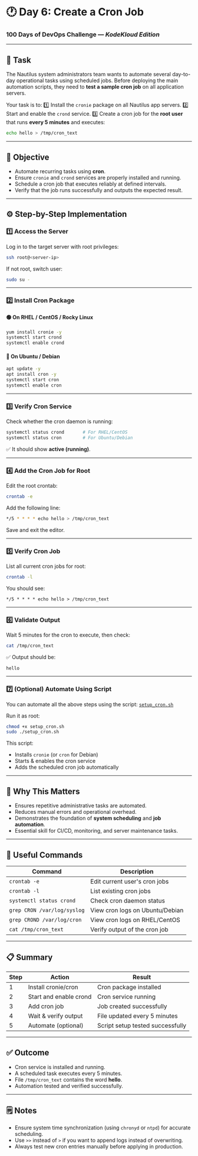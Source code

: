 # 🕐 Day 6: Create a Cron Job

### 100 Days of DevOps Challenge — *KodeKloud Edition*

---

## 📘 Task

The Nautilus system administrators team wants to automate several day-to-day operational tasks using scheduled jobs.
Before deploying the main automation scripts, they need to **test a sample cron job** on all application servers.

Your task is to:
1️⃣ Install the `cronie` package on all Nautilus app servers.
2️⃣ Start and enable the `crond` service.
3️⃣ Create a cron job for the **root user** that runs **every 5 minutes** and executes:

```bash
echo hello > /tmp/cron_text
```

---

## 🎯 Objective

* Automate recurring tasks using **cron**.
* Ensure `cronie` and `crond` services are properly installed and running.
* Schedule a cron job that executes reliably at defined intervals.
* Verify that the job runs successfully and outputs the expected result.

---

## ⚙️ Step-by-Step Implementation

### 1️⃣ Access the Server

Log in to the target server with root privileges:

```bash
ssh root@<server-ip>
```

If not root, switch user:

```bash
sudo su -
```

---

### 2️⃣ Install Cron Package

#### 🟢 On RHEL / CentOS / Rocky Linux

```bash
yum install cronie -y
systemctl start crond
systemctl enable crond
```

#### 🔵 On Ubuntu / Debian

```bash
apt update -y
apt install cron -y
systemctl start cron
systemctl enable cron
```

---

### 3️⃣ Verify Cron Service

Check whether the cron daemon is running:

```bash
systemctl status crond       # For RHEL/CentOS
systemctl status cron        # For Ubuntu/Debian
```

✅ It should show **active (running)**.

---

### 4️⃣ Add the Cron Job for Root

Edit the root crontab:

```bash
crontab -e
```

Add the following line:

```bash
*/5 * * * * echo hello > /tmp/cron_text
```

Save and exit the editor.

---

### 5️⃣ Verify Cron Job

List all current cron jobs for root:

```bash
crontab -l
```

You should see:

```
*/5 * * * * echo hello > /tmp/cron_text
```

---

### 6️⃣ Validate Output

Wait 5 minutes for the cron to execute, then check:

```bash
cat /tmp/cron_text
```

✅ Output should be:

```
hello
```

---

### 7️⃣ (Optional) Automate Using Script

You can automate all the above steps using the script:
[`setup_cron.sh`](./setup_cron.sh)

Run it as root:

```bash
chmod +x setup_cron.sh
sudo ./setup_cron.sh
```

This script:

* Installs `cronie` (or `cron` for Debian)
* Starts & enables the cron service
* Adds the scheduled cron job automatically

---

## 🧠 Why This Matters

* Ensures repetitive administrative tasks are automated.
* Reduces manual errors and operational overhead.
* Demonstrates the foundation of **system scheduling** and **job automation**.
* Essential skill for CI/CD, monitoring, and server maintenance tasks.

---

## 🧰 Useful Commands

| Command                     | Description                     |
| --------------------------- | ------------------------------- |
| `crontab -e`                | Edit current user's cron jobs   |
| `crontab -l`                | List existing cron jobs         |
| `systemctl status crond`    | Check cron daemon status        |
| `grep CRON /var/log/syslog` | View cron logs on Ubuntu/Debian |
| `grep CROND /var/log/cron`  | View cron logs on RHEL/CentOS   |
| `cat /tmp/cron_text`        | Verify output of the cron job   |

---

## 📋 Summary

| Step | Action                 | Result                           |
| ---- | ---------------------- | -------------------------------- |
| 1    | Install cronie/cron    | Cron package installed           |
| 2    | Start and enable crond | Cron service running             |
| 3    | Add cron job           | Job created successfully         |
| 4    | Wait & verify output   | File updated every 5 minutes     |
| 5    | Automate (optional)    | Script setup tested successfully |

---

## ✅ Outcome

* Cron service is installed and running.
* A scheduled task executes every 5 minutes.
* File `/tmp/cron_text` contains the word **hello**.
* Automation tested and verified successfully.

---

## 🗒️ Notes

* Ensure system time synchronization (using `chronyd` or `ntpd`) for accurate scheduling.
* Use `>>` instead of `>` if you want to append logs instead of overwriting.
* Always test new cron entries manually before applying in production.


